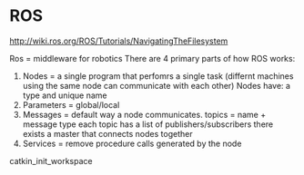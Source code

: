 # ROS

http://wiki.ros.org/ROS/Tutorials/NavigatingTheFilesystem

Ros = middleware for robotics
There are 4 primary parts of how ROS works:
1. Nodes = a single program that perfomrs a single task (differnt machines using the same node can communicate with each other)
Nodes have: a type and unique name
2. Parameters = global/local 
3. Messages = default way a node communicates. 
topics = name + message type
each topic has a list of publishers/subscribers
there exists a master that connects nodes together
4. Services = remove procedure calls generated by the node


catkin_init_workspace

